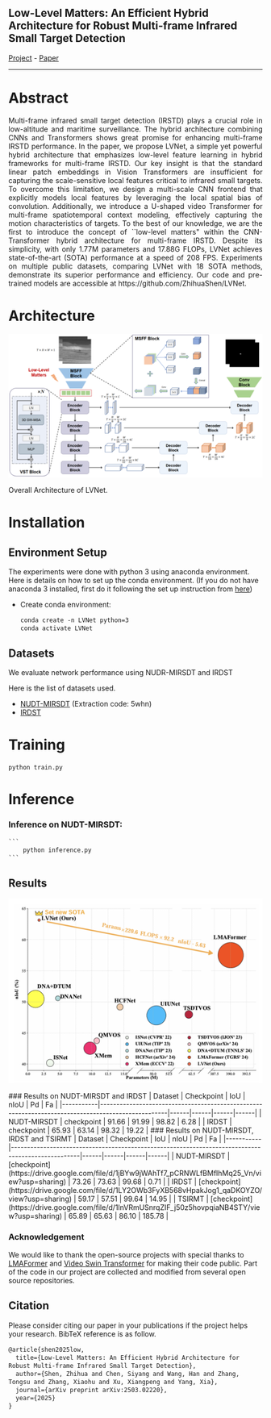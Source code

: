 ## Low-Level Matters: An Efficient Hybrid Architecture for Robust Multi-frame Infrared Small Target Detection 
[Project](https://github.com/ZhihuaShen/LVNet) - [Paper](https://arxiv.org/pdf/2503.02220)
<hr>

# Abstract
<p align="justify">
Multi-frame infrared small target detection (IRSTD) plays a crucial role in low-altitude and maritime surveillance. The hybrid architecture combining CNNs and Transformers shows great promise for enhancing multi-frame IRSTD performance. In the paper, we propose LVNet, a simple yet powerful hybrid architecture that emphasizes low-level feature learning in hybrid frameworks for multi-frame IRSTD. Our key insight is that the standard linear patch embeddings in Vision Transformers are insufficient for capturing the scale-sensitive local features critical to infrared small targets. To overcome this limitation, we design a multi-scale CNN frontend that explicitly models local features by leveraging the local spatial bias of convolution. Additionally, we introduce a U-shaped video Transformer for multi-frame spatiotemporal context modeling, effectively capturing the motion characteristics of targets. To the best of our knowledge, we are the first to introduce the concept of ``low-level matters" within the CNN-Transformer hybrid architecture for multi-frame IRSTD. Despite its simplicity, with only 1.77M parameters and 17.88G FLOPs, LVNet achieves state-of-the-art (SOTA) performance at a speed of 208 FPS. Experiments on multiple public datasets, comparing LVNet with 18 SOTA methods, demonstrate its superior performance and efficiency. Our code and pre-trained models are accessible at https://github.com/ZhihuaShen/LVNet.
</p>



# Architecture
<p align="center">
  <img src="Architecture.jpg" width="auto" alt="accessibility text">
</p>
Overall Architecture of LVNet.

# Installation


## Environment Setup
The experiments were done with python 3 using anaconda environment. Here is details on how to set up the conda environment.
(If you do not have anaconda 3 installed, first do it following the set up instruction from [here](https://www.anaconda.com/products/distribution)) 

* Create conda environment:
 
  ```create environment
  conda create -n LVNet python=3
  conda activate LVNet
  ```

## Datasets
We evaluate network performance using NUDR-MIRSDT and IRDST

Here is the list of datasets used. 

- [NUDT-MIRSDT](https://pan.baidu.com/s/1pSN350eurMafLiHBQBnrPA?pwd=5whn) (Extraction code: 5whn)
- [IRDST](https://drive.google.com/file/d/1sb-32pydlpXvlNxwx9niT2t6KP9oMJID/view?usp=sharing)

# Training 

  ```
  python train.py
  ```

# Inference
### Inference on NUDT-MIRSDT:
    ```
        python inference.py 
    ```

## Results
<p align="center">
  <img src="pic/compare.jpg" width="auto" alt="accessibility text">
</p>
### Results on NUDT-MIRSDT and IRDST
| Dataset  | Checkpoint                                                                                        | IoU  | nIoU | Pd | Fa |
|-----------|---------------------------------------------------------------------------------------------------|------|------|------|------|
| NUDT-MIRSDT | checkpoint  | 91.66  | 91.99  | 98.82  | 6.28 |
| IRDST | checkpoint | 65.93  | 63.14  | 98.32 |  19.22 |
### Results on NUDT-MIRSDT, IRDST and TSIRMT
| Dataset  | Checkpoint                                                                                        | IoU  | nIoU | Pd | Fa |
|-----------|---------------------------------------------------------------------------------------------------|------|------|------|------|
| NUDT-MIRSDT | [checkpoint](https://drive.google.com/file/d/1jBYw9jWAhTf7_pCRNWLfBMflhMq25_Vn/view?usp=sharing)  | 73.26 | 73.63 | 99.68 | 0.71 |
| IRDST | [checkpoint](https://drive.google.com/file/d/1LY2OWb3FyXB568vHpakJog1_qaDKOYZO/view?usp=sharing)  | 59.17 | 57.51 | 99.64 | 14.95 |
| TSIRMT | [checkpoint](https://drive.google.com/file/d/1lnVRmUSnrqZIF_j50z5hovpqiaNB4STY/view?usp=sharing)  | 65.89 | 65.63 | 86.10 | 185.78 |

### Acknowledgement
We would like to thank the open-source projects with  special thanks to [LMAFormer](https://github.com/lifier/LMAFormer)  and [Video Swin Transformer](https://github.com/haofanwang/video-swin-transformer-pytorch) for making their code public. Part of the code in our project are collected and modified from several open source repositories.

## Citation
Please consider citing our paper in your publications if the project helps your research. BibTeX reference is as follow.

```
@article{shen2025low,
  title={Low-Level Matters: An Efficient Hybrid Architecture for Robust Multi-frame Infrared Small Target Detection},
  author={Shen, Zhihua and Chen, Siyang and Wang, Han and Zhang, Tongsu and Zhang, Xiaohu and Xu, Xiangpeng and Yang, Xia},
  journal={arXiv preprint arXiv:2503.02220},
  year={2025}
}
```

